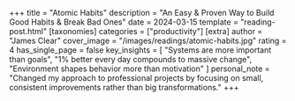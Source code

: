 +++
title = "Atomic Habits"
description = "An Easy & Proven Way to Build Good Habits & Break Bad Ones"
date = 2024-03-15
template = "reading-post.html"
[taxonomies]
categories = ["productivity"]
[extra]
author = "James Clear"
cover_image = "/images/readings/atomic-habits.jpg"
rating = 4
has_single_page = false
key_insights = [
    "Systems are more important than goals",
    "1% better every day compounds to massive change",
    "Environment shapes behavior more than motivation"
]
personal_note = "Changed my approach to professional projects by focusing on small, consistent improvements rather than big transformations."
+++
